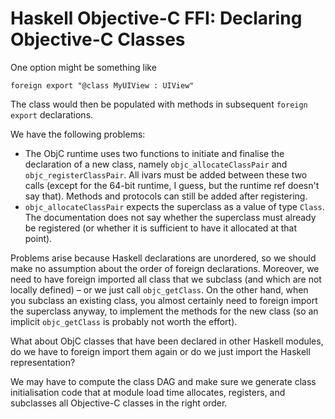 # Haskell Objective-C FFI: Declaring Objective-C Classes


One option might be something like

```wiki
foreign export "@class MyUIView : UIView"
```


The class would then be populated with methods in subsequent `foreign export` declarations.


We have the following problems: 

- The ObjC runtime uses two functions to initiate and finalise the declaration of a new class, namely `objc_allocateClassPair` and `objc_registerClassPair`.  All ivars must be added between these two calls (except for the 64-bit runtime, I guess, but the runtime ref doesn't say that).  Methods and protocols can still be added after registering.
- `objc_allocateClassPair` expects the superclass as a value of type `Class`.  The documentation does not say whether the superclass must already be registered (or whether it is sufficient to have it allocated at that point).


Problems arise because Haskell declarations are unordered, so we should make no assumption about the order of foreign declarations.  Moreover, we need to have foreign imported all class that we subclass (and which are not locally defined) – or we just call `objc_getClass`.  On the other hand, when you subclass an existing class, you almost certainly need to foreign import the superclass anyway, to implement the methods for the new class (so an implicit `objc_getClass` is probably not worth the effort).


What about ObjC classes that have been declared in other Haskell modules, do we have to foreign import them again or do we just import the Haskell representation?


We may have to compute the class DAG and make sure we generate class initialisation code that at module load time allocates, registers, and subclasses all Objective-C classes in the right order.
